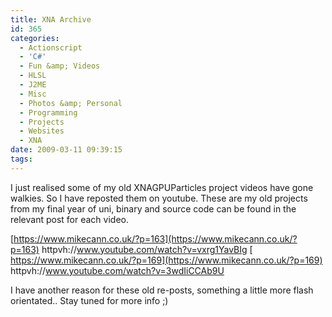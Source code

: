 ```yaml
---
title: XNA Archive
id: 365
categories:
  - Actionscript
  - 'C#'
  - Fun &amp; Videos
  - HLSL
  - J2ME
  - Misc
  - Photos &amp; Personal
  - Programming
  - Projects
  - Websites
  - XNA
date: 2009-03-11 09:39:15
tags:
---
```


I just realised some of my old XNAGPUParticles project videos have gone walkies. So I have reposted them on youtube. These are my old projects from my final year of uni, binary and source code can be found in the relevant post for each video.

[https://www.mikecann.co.uk/?p=163](https://www.mikecann.co.uk/?p=163)
httpvh://www.youtube.com/watch?v=vxrg1YavBIg
[
https://www.mikecann.co.uk/?p=169](https://www.mikecann.co.uk/?p=169)
httpvh://www.youtube.com/watch?v=3wdIiCCAb9U

I have another reason for these old re-posts, something a little more flash orientated.. Stay tuned for more info ;)